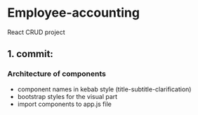 # Employee-accounting
React CRUD project


## 1. commit:
### Architecture of components
* component names in kebab style
(title-subtitle-clarification)
* bootstrap styles for the visual part
* import components to app.js file 
